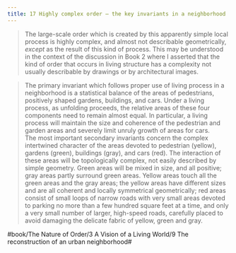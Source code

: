```yaml
---
title: 17 Highly complex order — the key invariants in a neighborhood
---
```


> The large-scale order which is created by this apparently simple local process is highly complex, and almost not describable geometrically, *except* as the result of this kind of process. This may be understood in the context of the discussion in Book 2 where I asserted that the kind of order that occurs in living structure has a complexity not usually describable by drawings or by architectural images.  

> The primary invariant which follows proper use of living process in a neighborhood is a statistical balance of the areas of pedestrians, positively shaped gardens, buildings, and cars. Under a living process, as unfolding proceeds, the relative areas of these four components need to remain almost equal. In particular, a living process will maintain the size and coherence of the pedestrian and garden areas and severely limit unruly growth of areas for cars.  
> The most important secondary invariants concern the complex intertwined character of the areas devoted to pedestrian (yellow), gardens (green), buildings (gray), and cars (red). The interaction of these areas will be topologically complex, not easily described by simple geometry. Green areas will be mixed in size, and all positive; gray areas partly surround green areas. Yellow areas touch all the green areas and the gray areas; the yellow areas have different sizes and are all coherent and locally symmetrical geometrically; red areas consist of small loops of narrow roads with very small areas devoted to parking no more than a few hundred square feet at a time, and only a very small number of larger, high-speed roads, carefully placed to avoid damaging the delicate fabric of yellow, green and gray.  

#book/The Nature of Order/3 A Vision of a Living World/9 The reconstruction of an urban neighborhood#